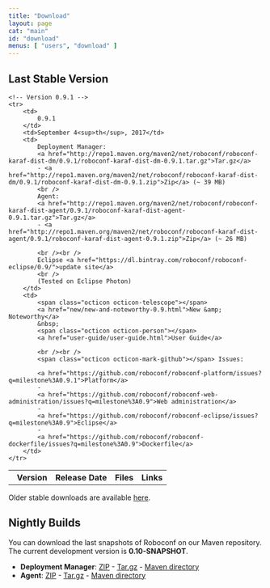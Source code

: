 ```yaml
---
title: "Download"
layout: page
cat: "main"
id: "download"
menus: [ "users", "download" ]
---
```


## Last Stable Version

<table id="download-table">
	<tr>
		<th><span class="octicon octicon-pin"></span> &nbsp; Version</th>
		<th>Release Date</th>
		<th>Files</th>
		<th>Links</th>
	</tr>
	
	<!-- Version 0.9.1 -->
	<tr>
		<td>
			0.9.1
		</td>
		<td>September 4<sup>th</sup>, 2017</td>
		<td>
			Deployment Manager: 
			<a href="http://repo1.maven.org/maven2/net/roboconf/roboconf-karaf-dist-dm/0.9.1/roboconf-karaf-dist-dm-0.9.1.tar.gz">Tar.gz</a>
			- <a href="http://repo1.maven.org/maven2/net/roboconf/roboconf-karaf-dist-dm/0.9.1/roboconf-karaf-dist-dm-0.9.1.zip">Zip</a> (~ 39 MB)
			<br />
			Agent: 
			<a href="http://repo1.maven.org/maven2/net/roboconf/roboconf-karaf-dist-agent/0.9.1/roboconf-karaf-dist-agent-0.9.1.tar.gz">Tar.gz</a>
			- <a href="http://repo1.maven.org/maven2/net/roboconf/roboconf-karaf-dist-agent/0.9.1/roboconf-karaf-dist-agent-0.9.1.zip">Zip</a> (~ 26 MB)

			<br /><br />
			Eclipse <a href="https://dl.bintray.com/roboconf/roboconf-eclipse/0.9/">update site</a>
			<br />
			(Tested on Eclipse Photon)
		</td>
		<td>
			<span class="octicon octicon-telescope"></span>
			<a href="new/new-and-noteworthy-0.9.html">New &amp; Noteworthy</a>
			&nbsp;
			<span class="octicon octicon-person"></span>
			<a href="user-guide/user-guide.html">User Guide</a>
			
			<br /><br />
			<span class="octicon octicon-mark-github"></span> Issues: 
			
			<a href="https://github.com/roboconf/roboconf-platform/issues?q=milestone%3A0.9.1">Platform</a>
			-
			<a href="https://github.com/roboconf/roboconf-web-administration/issues?q=milestone%3A0.9">Web administration</a>
			-
			<a href="https://github.com/roboconf/roboconf-eclipse/issues?q=milestone%3A0.9">Eclipse</a>
			-
			<a href="https://github.com/roboconf/roboconf-dockerfile/issues?q=milestone%3A0.9">Dockerfile</a>
		</td>
	</tr>
</table>

Older stable downloads are available [here](older-downloads.html).


## Nightly Builds

You can download the last snapshots of Roboconf on our Maven repository.  
The current development version is **0.10-SNAPSHOT**.

* **Deployment Manager**: [ZIP](https://oss.sonatype.org/service/local/artifact/maven/redirect?g=net.roboconf&r=snapshots&a=roboconf-karaf-dist-dm&v=LATEST&p=zip) - [Tar.gz](https://oss.sonatype.org/service/local/artifact/maven/redirect?g=net.roboconf&r=snapshots&a=roboconf-karaf-dist-dm&v=LATEST&p=tar.gz) - [Maven directory](https://oss.sonatype.org/content/repositories/snapshots/net/roboconf/roboconf-karaf-dist-dm)
* **Agent**: [ZIP](https://oss.sonatype.org/service/local/artifact/maven/redirect?g=net.roboconf&r=snapshots&a=roboconf-karaf-dist-agent&v=LATEST&p=zip) - [Tar.gz](https://oss.sonatype.org/service/local/artifact/maven/redirect?g=net.roboconf&r=snapshots&a=roboconf-karaf-dist-agent&v=LATEST&p=tar.gz) - [Maven directory](https://oss.sonatype.org/content/repositories/snapshots/net/roboconf/roboconf-karaf-dist-agent)
